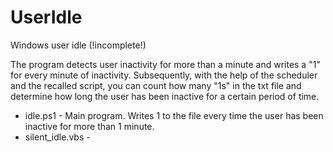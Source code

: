 # UserIdle
Windows user idle (!incomplete!)


The program detects user inactivity for more than a minute and writes a "1" for every minute of inactivity. Subsequently, with the help of the scheduler and the recalled script, you can count how many "1s" in the txt file and determine how long the user has been inactive for a certain period of time.
- idle.ps1 - Main program. Writes 1 to the file every time the user has been inactive for more than 1 minute.
- silent_idle.vbs - 
